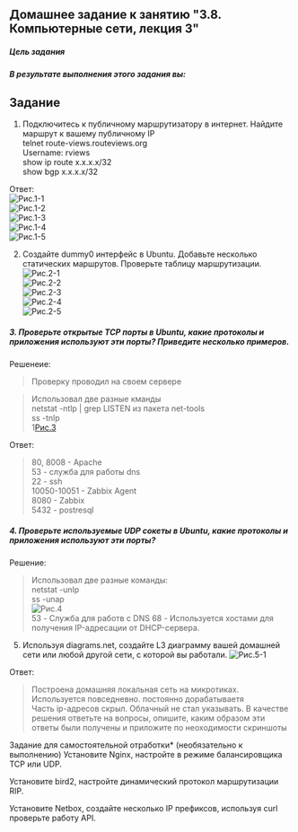 ## Домашнее задание к занятию "3.8. Компьютерные сети, лекция 3"  
##### Цель задания  
##### В результате выполнения этого задания вы:  

## Задание
1. Подключитесь к публичному маршрутизатору в интернет. Найдите маршрут к вашему публичному IP  
telnet route-views.routeviews.org  
Username: rviews  
show ip route x.x.x.x/32  
show bgp x.x.x.x/32  

Ответ:  
![Рис.1-1](https://github.com/sasha047/devops-netology/blob/main/dz3-8/img/1-1.png)  
![Рис.1-2](https://github.com/sasha047/devops-netology/blob/main/dz3-8/img/1-2.png)  
![Рис.1-3](https://github.com/sasha047/devops-netology/blob/main/dz3-8/img/1-3.png)  
![Рис.1-4](https://github.com/sasha047/devops-netology/blob/main/dz3-8/img/1-4.png)  
![Рис.1-5](https://github.com/sasha047/devops-netology/blob/main/dz3-8/img/1-5.png)  

2. Создайте dummy0 интерфейс в Ubuntu. Добавьте несколько статических маршрутов. Проверьте таблицу маршрутизации.
![Рис.2-1](https://github.com/sasha047/devops-netology/blob/main/dz3-8/img/2-1.png)  
![Рис.2-2](https://github.com/sasha047/devops-netology/blob/main/dz3-8/img/2-2.png)  
![Рис.2-3](https://github.com/sasha047/devops-netology/blob/main/dz3-8/img/2-3.png)  
![Рис.2-4](https://github.com/sasha047/devops-netology/blob/main/dz3-8/img/2-4.png)  
![Рис.2-5](https://github.com/sasha047/devops-netology/blob/main/dz3-8/img/2-5.png)  

##### 3. Проверьте открытые TCP порты в Ubuntu, какие протоколы и приложения используют эти порты? Приведите несколько примеров.  
Решенеие:  
>Проверку проводил на своем сервере  

>Использовал две разные кманды  
>netstat -ntlp | grep LISTEN  из пакета net-tools  
>ss -tnlp  
1[Рис.3](https://github.com/sasha047/devops-netology/blob/main/dz3-8/img/3.png)  

Ответ:  
>80, 8008 - Apache  
>53 -  служба для работы dns  
>22 - ssh   
>10050-10051 - Zabbix Agent  
>8080 - Zabbix  
>5432 - postresql  

##### 4. Проверьте используемые UDP сокеты в Ubuntu, какие протоколы и приложения используют эти порты?  
Решение:  
>Использовал две разные команды:  
>netstat -unlp  
>ss -unap  
![Рис.4](https://github.com/sasha047/devops-netology/blob/main/dz3-8/img/4.png)  
>53 - Служба для работв с DNS
>68 - Используется хостами  для получения  IP-адресации от DHCP-сервера.  

5. Используя diagrams.net, создайте L3 диаграмму вашей домашней сети или любой другой сети, с которой вы работали.
![Рис.5-1](https://github.com/sasha047/devops-netology/blob/main/dz3-8/img/5-1.png)  

Ответ:   
>Построена домашняя локальная сеть на микротиках. Используется повседневно. постоянно дорабатываетя  
>Часть ip-адресов скрыл. Облачный не стал указывать.
В качестве решения ответьте на вопросы, опишите, каким образом эти ответы были получены и приложите по неоходимости скриншоты

Задание для самостоятельной отработки* (необязательно к выполнению)
Установите Nginx, настройте в режиме балансировщика TCP или UDP.

Установите bird2, настройте динамический протокол маршрутизации RIP.

Установите Netbox, создайте несколько IP префиксов, используя curl проверьте работу API.
